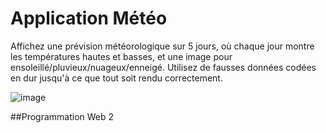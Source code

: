 # Application Météo

Affichez une prévision météorologique sur 5 jours, où chaque jour montre les températures hautes et basses, et une image pour ensoleillé/pluvieux/nuageux/enneigé. Utilisez de fausses données codées en dur jusqu'à ce que tout soit rendu correctement.

![image](https://user-images.githubusercontent.com/59632275/124040962-f6fc7880-d9d3-11eb-9fd6-fe5f704003a6.png)

##Programmation Web 2
